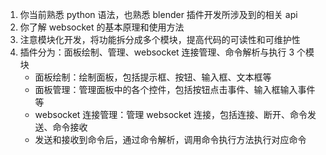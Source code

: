 1. 你当前熟悉 python 语法，也熟悉 blender 插件开发所涉及到的相关 api
2. 你了解 websocket 的基本原理和使用方法
3. 注意模块化开发，将功能拆分成多个模块，提高代码的可读性和可维护性
4. 插件分为：面板绘制、管理、websocket 连接管理、命令解析与执行 3 个模块
    - 面板绘制：绘制面板，包括提示框、按钮、输入框、文本框等
    - 面板管理：管理面板中的各个控件，包括按钮点击事件、输入框输入事件等
    - websocket 连接管理：管理 websocket 连接，包括连接、断开、命令发送、命令接收
    - 发送和接收到命令后，通过命令解析，调用命令执行方法执行对应命令